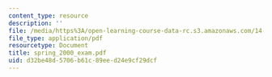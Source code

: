 ```yaml
---
content_type: resource
description: ''
file: /media/https%3A/open-learning-course-data-rc.s3.amazonaws.com/14-20-industrial-organization-and-public-policy-spring-2003/d32be48d5706b61c89eed24e9cf29dcf_spring_2000_exam.pdf
file_type: application/pdf
resourcetype: Document
title: spring_2000_exam.pdf
uid: d32be48d-5706-b61c-89ee-d24e9cf29dcf
---
```

